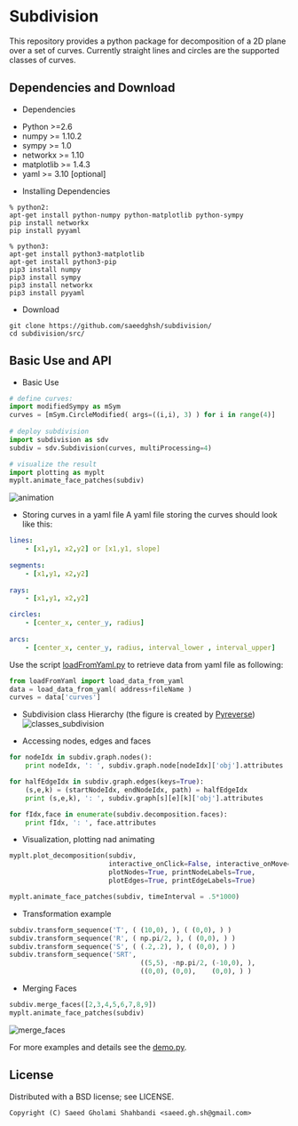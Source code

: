Subdivision
===========
<!--- <logo src="https://github.com/saeedghsh/subdivision/blob/master/pysubdiv.png" alt="none" width="50" height="50"> --->
This repository provides a python package for decomposition of a 2D plane over a set of curves.
Currently straight lines and circles are the supported classes of curves.

Dependencies and Download
-------------------------
- Dependencies
 * Python >=2.6
 * numpy >= 1.10.2
 * sympy >= 1.0
 * networkx >= 1.10
 * matplotlib >= 1.4.3
 * yaml >= 3.10 [optional]

- Installing Dependencies
```shell
% python2:
apt-get install python-numpy python-matplotlib python-sympy
pip install networkx
pip install pyyaml

% python3:
apt-get install python3-matplotlib
apt-get install python3-pip
pip3 install numpy
pip3 install sympy
pip3 install networkx
pip3 install pyyaml
```

- Download
```shell
git clone https://github.com/saeedghsh/subdivision/
cd subdivision/src/
```


Basic Use and API
-----------------
- Basic Use
```python
# define curves:
import modifiedSympy as mSym
curves = [mSym.CircleModified( args=((i,i), 3) ) for i in range(4)]
 
# deploy subdivision
import subdivision as sdv
subdiv = sdv.Subdivision(curves, multiProcessing=4)

# visualize the result
import plotting as myplt
myplt.animate_face_patches(subdiv)
```
<!--- ![subdivision](https://github.com/saeedghsh/subdivision/blob/master/figures/subdivision.png)
<subdivision src="https://github.com/saeedghsh/subdivision/blob/master/figures/subdivision.png" alt="none" width="200" height="200"> --->
![animation](https://github.com/saeedghsh/subdivision/blob/master/figures/animation.gif)

- Storing curves in a yaml file
A yaml file storing the curves should look like this:

```yaml
lines:
    - [x1,y1, x2,y2] or [x1,y1, slope]
    
segments:
    - [x1,y1, x2,y2]
    
rays:
    - [x1,y1, x2,y2]

circles:
    - [center_x, center_y, radius]
    
arcs:
    - [center_x, center_y, radius, interval_lower , interval_upper]
```

Use the script [loadFromYaml.py](https://github.com/saeedghsh/subdivision/blob/master/src/loadFromYaml.py) to retrieve data from yaml file as following:
```python
from loadFromYaml import load_data_from_yaml
data = load_data_from_yaml( address+fileName )
curves = data['curves']
```


- Subdivision class Hierarchy (the figure is created by [Pyreverse](https://www.logilab.org/blogentry/6883))
![classes_subdivision](https://github.com/saeedghsh/subdivision/blob/master/figures/classes_subdivision.png)
<!--- <classes_subdivision src="https://github.com/saeedghsh/subdivision/blob/master/figures/classes_subdivision.png" alt="none" width="50" height="50"> --->

- Accessing nodes, edges and faces
```python
for nodeIdx in subdiv.graph.nodes():
    print nodeIdx, ': ', subdiv.graph.node[nodeIdx]['obj'].attributes

for halfEdgeIdx in subdiv.graph.edges(keys=True):
    (s,e,k) = (startNodeIdx, endNodeIdx, path) = halfEdgeIdx
    print (s,e,k), ': ', subdiv.graph[s][e][k]['obj'].attributes

for fIdx,face in enumerate(subdiv.decomposition.faces):
    print fIdx, ': ', face.attributes
```

- Visualization, plotting nad animating
```python
myplt.plot_decomposition(subdiv,
                         interactive_onClick=False, interactive_onMove=False,
                         plotNodes=True, printNodeLabels=True,
                         plotEdges=True, printEdgeLabels=True)

myplt.animate_face_patches(subdiv, timeInterval = .5*1000)
```
<!--- ![subdivision](https://github.com/saeedghsh/subdivision/blob/master/figures/subdivision.png)
<subdivision src="https://github.com/saeedghsh/subdivision/blob/master/figures/subdivision.png" alt="none" width="50" height="50"> --->

<!--- <animation src="https://github.com/saeedghsh/subdivision/blob/master/figures/animation.png" alt="none" width="50" height="50"> --->

- Transformation example
```python
subdiv.transform_sequence('T', ( (10,0), ), ( (0,0), ) )
subdiv.transform_sequence('R', ( np.pi/2, ), ( (0,0), ) )
subdiv.transform_sequence('S', ( (.2,.2), ), ( (0,0), ) )
subdiv.transform_sequence('SRT',
                                 ((5,5), -np.pi/2, (-10,0), ),
                                 ((0,0), (0,0),    (0,0), ) )
```
<!--- ![translate](https://github.com/saeedghsh/subdivision/blob/master/figures/T.png)
<translate src="https://github.com/saeedghsh/subdivision/blob/master/figures/T.png" alt="none" width="50" height="50">
![rotate](https://github.com/saeedghsh/subdivision/blob/master/figures/R.png)
<rotate src="https://github.com/saeedghsh/subdivision/blob/master/figures/R.png" alt="none" width="50" height="50">
![scale](https://github.com/saeedghsh/subdivision/blob/master/figures/S.png)
<scale src="https://github.com/saeedghsh/subdivision/blob/master/figures/S.png" alt="none" width="50" height="50">
![SRT](https://github.com/saeedghsh/subdivision/blob/master/figures/SRT.png)
<SRT src="https://github.com/saeedghsh/subdivision/blob/master/figures/SRT.png" alt="none" width="50" height="50"> --->

<!---
- Checking sundivisions' intersection
```python
import copy
subdiv_copy = copy.copy(subdiv)
subdiv_copy.transform_sequence('R', ( np.pi/2, ), ( (0,0), ) )
subdiv_copy.transform_sequence('T', ( (-5,0), ), ( (0,0), ) )

subdiv_copy = copy.copy(subdiv)
print subdiv.decomposition.does_intersect(subdiv_new.decomposition)
print subdiv.decomposition.does_overlap(subdiv_new.decomposition)
print subdiv.decomposition.does_enclose(subdiv_new.decomposition)
```
--->

- Merging Faces
```python
subdiv.merge_faces([2,3,4,5,6,7,8,9])
myplt.animate_face_patches(subdiv)
```
![merge_faces](https://github.com/saeedghsh/subdivision/blob/master/figures/merge_faces.png)
<!--- <merge_faces src="https://github.com/saeedghsh/subdivision/blob/master/figures/merge_faces.png" alt="none" width="50" height="50"> --->

For more examples and details see the [demo.py](https://github.com/saeedghsh/subdivision/blob/master/src/demo.py).

<!--- 
Limitations, Bugs and TODO
--------------------------
This project is currently under development, please note that efficiency and optimallity have not been the objective of the implementation. As a consequence, the code at your disposal is not in its best shape. The objective of this implementation has been to show the concept and prototyping it.

- [ ] make the code python3 compatible
- [x] add to readme: yaml_parser() usage instructions
- [ ] Using [CGAL](cgal.org/):
 - [2D arrangement] (http://doc.cgal.org/latest/Arrangement_on_surface_2/index.html)
 - [halfEdge data structure] (http://doc.cgal.org/latest/HalfedgeDS/index.html)
 - [Handles and Circulators] (http://doc.cgal.org/latest/Circulator/classCirculator.html)
 - [python binding] (https://github.com/CGAL/cgal-swig-bindings/wiki/Package_wrappers_available)
- [ ] How to detect the overlap of two arcs?
- [ ] `Decomposition.does_intersect()`, `Decomposition.does_overlap()` and `Decomposition.does_enclose()` require the `Decomposition.superFace` not to be `None`. Which by default is!
- [ ] Include the boundary points of segments, rays and arcs as nodes so that a segment/ray/arc is full included in the graph.
- [ ] To implement: `svg_to_yaml_parser()`, `Subdivision.add_new_curves()` and `Subdivision.save_to_image()`.
- [ ] The problem with [`sympy.Circle.rotate()`] (https://github.com/sympy/sympy/issues/11743).
- [ ] `Subdivision.merge_faces()` recomputes the decomposition and hence resets face indices. This method is suitable to be called after the subdivision has been put in use, that is to say attributes have been assigned to faces. It does not reset the nodes and edge indices.
- [ ] When dealing with ray or segment (and Arc), a given point might not be on the object (out of the interval). That's why I should always check if `object.contians(point)` this appears in IPE, DPE,... so, whenever using those, make sure to consider the cases where these methods might return False instead of expected type.
- [ ] When a node after rotation is slightly off the original curve and the `curve.IPE(node.point)` returns False! For now the `object.contians(point)` check is disabled.
- [ ] Rays (and segments), eventhough different, they are rejected as similar they belong to the same line.
- [ ] It is important to reject invalide intersection points (e.g. duplicated points). In case of `Subdivision._multiProcessing` is True, the `distance_star()` is updated to reject invalid intersections resulting from arcs. But the counter part in not multi-processing should be updated to reject those wrong intersections.
- [ ] How to define the center of a face?
--->

License
-------
Distributed with a BSD license; see LICENSE.
```
Copyright (C) Saeed Gholami Shahbandi <saeed.gh.sh@gmail.com>
```

